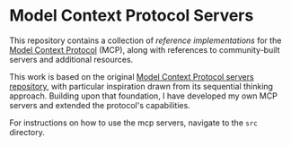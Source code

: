 # Model Context Protocol Servers

This repository contains a collection of *reference implementations* for the [Model Context Protocol](https://modelcontextprotocol.io/) (MCP), along with references to community-built servers and additional resources.

This work is based on the original [Model Context Protocol servers repository](https://github.com/modelcontextprotocol/servers), with particular inspiration drawn from its sequential thinking approach. Building upon that foundation, I have developed my own MCP servers and extended the protocol's capabilities.

For instructions on how to use the mcp servers, navigate to the `src` directory.